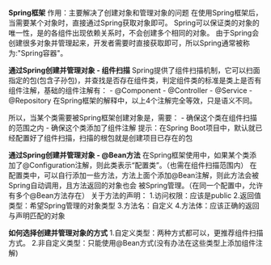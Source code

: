 **Spring框架**
 作用：主要解决了创建对象和管理对象的问题
 在使用Spring框架后，当需要某个对象时，直接通过Spring获取对象即可。
 Spring可以保证类的对象的唯一性，是的各组件出现依赖关系时，不会创建多个相同的对象。
 由于Spring会创建很多对象并管理起来，开发者需要时直接获取即可，所以Spring通常被称为:"Spring容器"。
 
**通过Spring创建并管理对象 - 组件扫描**
 Spring提供了组件扫描机制，它可以扫面指定的包(包含子孙包)，并查找是否存在组件类，判定组件类的标准是类上是否有
 组件注解，基础的组件注解有：
    - @Component
    - @Controller
    - @Service
    - @Repository
 在Spring框架的解释中，以上4个注解完全等效，只是语义不同。
 
 所以，当某个类需要被Spring框架创建对象是，需要：
    - 确保这个类在组件扫描的范围之内 
    - 确保这个类添加了组件注解
 提示：在Spring Boot项目中，默认就已经配置好了组件扫描，扫描的根包就是创建项目已存在的包
 
**通过Spring创建并管理对象 - @Bean方法**
在Spring框架使用中，如果某个类添加了@Configuration注解，则此类表示“配置类”。（也需在组件扫描范围内）
在配置类中，可以自行添加一些方法，方法上面个添加@Bean注解，则此方法会被Spring自动调用，且方法返回的对象也会
被Spring管理。（在同一个配置中，允许有多个@Bean方法存在）
 关于方法的声明：
  1.访问权限：应该是public
  2.返回值类型：希望Spring管理的对象类型
  3.方法名：自定义
  4.方法体：应该正确的返回与声明匹配的对象

**如何选择创建并管理对象的方式**
 1.自定义类型：两种方式都可以，更推荐组件扫描方式。
 2.非自定义类型：只能使用@Bean方式(没有办法在这些类型上添加组件注解)
 
 
 
 
 
 
 
 
 
 